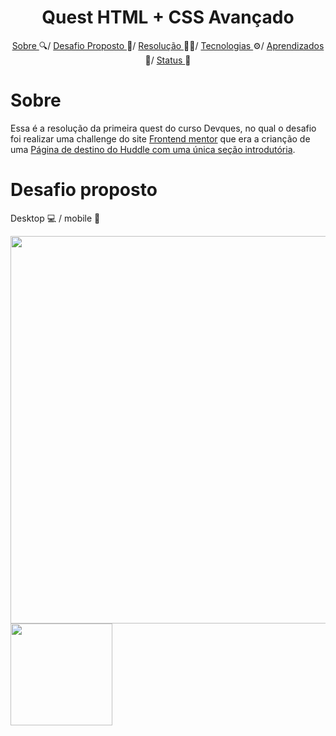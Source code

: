 <h1 align="center"> Quest HTML + CSS Avançado </h1>

<p align="center">
  <a href="#sobre"> Sobre </a> 🔍/
  <a href="#desafio-Proposto"> Desafio Proposto </a> 🎯/
  <a href="#resolução"> Resolução </a> 🧑‍💻/
  <a href="#tecnologias"> Tecnologias </a> ⚙️/
  <a href="#aprendizados"> Aprendizados </a> 📖/
  <a href="#status"> Status </a> 🚧
</p>

# Sobre
Essa é a resolução da primeira quest do curso Devques, no qual o desafio foi realizar uma challenge do site [Frontend mentor](https://www.frontendmentor.io/home) que era a crianção de uma [Página de destino do Huddle com uma única seção introdutória](https://www.frontendmentor.io/challenges/huddle-landing-page-with-a-single-introductory-section-B_2Wvxgi0).

# Desafio proposto
Desktop 💻 / mobile 📱

<div>
  <img src="https://github.com/GuiFelSS/Quest-HTML-CSS-Avancado/assets/134904198/ec4fb86d-a1f6-425a-9488-59dbfd369a90" width="620px" />
   <img src="https://github.com/GuiFelSS/Quest-HTML-CSS-Avancado/assets/134904198/24cb3fee-ff17-4cd2-8870-a285b58b8453" width="163px" />
</div>
